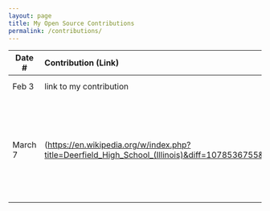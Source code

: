 ```yaml
---
layout: page
title: My Open Source Contributions
permalink: /contributions/
---
```


<!--
Type of the contribution should be "Wikipedia edit", "OpenStreet Map feature", "Documentation", "Course website", "Blog",
"Browser Add-on", etc.

The description should include a brief summary of what you did.

The link should bring us to a public page that shows your contribution. 

Replace the first row with your own contribution. 

-->





| Date #       | Contribution (Link)  | Type  | Description |
|---|:---|:---|:---|
| Feb 3   | link to my contribution    | course website    |   I fixed a broken link.    |
|   March 7  |   (https://en.wikipedia.org/w/index.php?title=Deerfield_High_School_(Illinois)&diff=1078536755&oldid=1072244546)  |  Updated Academic achievement info  | The site had info from 2012. I updated the info to reflect more recent academic achievements, from 2018-2019. |
